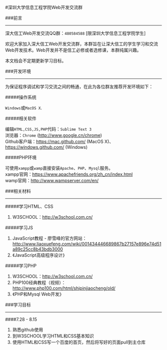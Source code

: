 #深圳大学信息工程学院Web开发交流群

###前言
***

深大信工Web开发交流QQ群：`480584588` [限深圳大学信息工程学院学生]

欢迎大家加入深大信工Web开发交流群，本群旨在让深大信工的学生学习和交流Web开发技术。Web开发并不是信工必修或者选修课，本群纯属兴趣。

本文档会不定期更新学习目标。

###开发环境
***

为保证程序调试和学习交流之间的畅通，在此为各位群友推荐开发环境如下：

#####操作系统

`Windows`或`MacOS X`.

#####相关软件

编辑`HTML,CSS,JS,PHP`代码：`Sublime Text 3` <br/>
浏览器：`Chrome` (<http://www.google.cn/chrome>)<br/>
Github客户端：<https://mac.github.com/> (MacOS X)、<https://windows.github.com/> (Windows)

#####PHP环境

可使用`xampp`或`wamp`直接安装`Apache`、`PHP`、`Mysql`服务。<br/>
xampp官网：<https://www.apachefriends.org/zh_cn/index.html><br/>
wamp官网：<http://www.wampserver.com/en/>

###相关材料
***

#####学习HTML、CSS
1. W3SCHOOL：<http://w3school.com.cn/>

#####学习JS
1. JavaScript教程 - 廖雪峰的官方网站：<http://www.liaoxuefeng.com/wiki/001434446689867b27157e896e74d51a89c25cc8b43bdb3000><br/>
2. 《JavaScript高级程序设计》

#####学习PHP
1. W3SCHOOL：<http://w3school.com.cn/><br/>
2. PHP100经典教程（视频）：<http://www.php100.com/html/shipinjiaocheng/old/><br/>
3. 《PHP和Mysql Web开发》

###学习目标
***

####7.28 - 8.15
1. 熟悉github使用
2. 到W3SCHOOL学习HTML和CSS基本知识
3. 使用HTML和CSS写一个百度的首页，然后将写好的页面pull到主仓库
